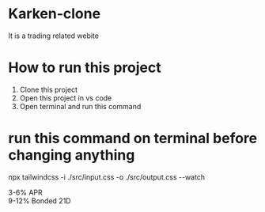 # Karken-clone
It is a trading related webite 

# How to run this project
1. Clone this project
2. Open this project in vs code
3. Open terminal and run this command

# run this command on terminal before changing anything
npx tailwindcss -i ./src/input.css -o ./src/output.css --watch 



<div class="flex flex-cols-2 gap-1">
                  <div class="flex justify-center font-medium text-[10px] text-[#27825c] bg-[#1bb4743b] rounded-md w-14">3-6% APR</div>
                  <div class="flex justify-center font-medium text-[10px] text-[#27825c] bg-[#1bb4743b] rounded-md w-[100px]">9-12% Bonded 21D</div>
                </div>

      